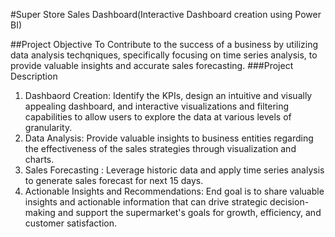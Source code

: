 #Super Store Sales Dashboard(Interactive Dashboard creation using Power BI)

##Project Objective
To Contribute to the success of a business by utilizing data analysis techqniques, specifically focusing on time series analysis, to provide valuable insights and accurate sales forecasting.
###Project Description
1. Dashbaord Creation: Identify the KPIs, design an intuitive and visually appealing dashboard, and interactive visualizations and filtering capabilities to allow users to explore the data at various levels of granularity.
2. Data Analysis: Provide valuable insights to business entities regarding the effectiveness of the sales strategies through visualization and charts.
3. Sales Forecasting : Leverage historic data and apply time series analysis to generate sales forecast for next 15 days.
4. Actionable Insights and Recommendations: End goal is to share valuable insights and actionable information that can drive strategic decision-making and support the supermarket's goals for growth, efficiency, and customer satisfaction.
